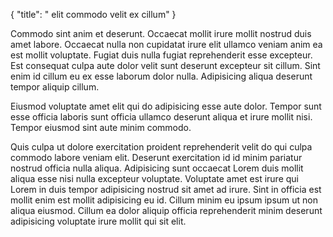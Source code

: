 {
  "title": " elit commodo velit ex cillum"
}

Commodo sint anim et deserunt. Occaecat mollit irure mollit nostrud duis amet labore. Occaecat nulla non cupidatat irure elit ullamco veniam anim ea est mollit voluptate. Fugiat duis nulla fugiat reprehenderit esse excepteur. Est consequat culpa aute dolor velit sunt deserunt excepteur sit cillum. Sint enim id cillum eu ex esse laborum dolor nulla. Adipisicing aliqua deserunt tempor aliquip cillum.

Eiusmod voluptate amet elit qui do adipisicing esse aute dolor. Tempor sunt esse officia laboris sunt officia ullamco deserunt aliqua et irure mollit nisi. Tempor eiusmod sint aute minim commodo.

Quis culpa ut dolore exercitation proident reprehenderit velit do qui culpa commodo labore veniam elit. Deserunt exercitation id id minim pariatur nostrud officia nulla aliqua. Adipisicing sunt occaecat Lorem duis mollit aliqua esse nisi nulla excepteur voluptate. Voluptate amet est irure qui Lorem in duis tempor adipisicing nostrud sit amet ad irure. Sint in officia est mollit enim est mollit adipisicing eu id. Cillum minim eu ipsum ipsum ut non aliqua eiusmod. Cillum ea dolor aliquip officia reprehenderit minim deserunt adipisicing voluptate irure mollit qui sit elit.